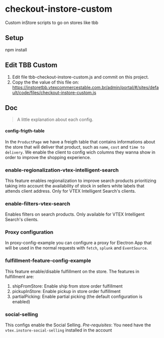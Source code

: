 # checkout-instore-custom

Custom inStore scripts to go on stores like tbb

## Setup

npm install

## Edit TBB Custom

1. Edit file tbb-checkout-instore-custom.js and commit on this project.
2. Copy the the value of this file on: https://instoretbb.vtexcommercestable.com.br/admin/portal/#/sites/default/code/files/checkout-instore-custom.js

## Doc

> A little explanation about each config.

#### config-frigth-table

In the `ProductPage` we have a freigth table that contains informations about the store that will deliver that product, such as `name`, `cost` and `time to delivery`. We enable the client to config wich columns they wanna show in order to improve the shopping experience.

### enable-regionalization-vtex-intelligent-search

This feature enables regionalization to improve search products prioritizing taking into account the availability of stock in sellers white labels that attends client address.
Only for VTEX Intelligent Search's clients.

### enable-filters-vtex-search

Enables filters on search products. Only available for VTEX Intelligent Search's clients.


### Proxy configuration

In proxy-config-example you can configure a proxy for Electron App that will be used in the normal requests with `fetch`, `splunk` and `EventSource`.


### fulfillment-feature-config-example

This feature enable/disable fulfillment on the store. The features in fulfillment are: 
1. shipFromStore: Enable ship from store order fulfillment
2. pickupInStore: Enable pickup in store order fulfillment
3. partialPicking: Enable partial picking (the default configuration is enabled)


### social-selling

This configs enable the Social Selling. 
*Pre-requisites*: You need have the `vtex.instore-social-selling` installed in the account


